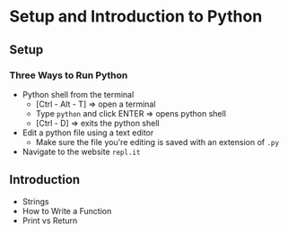 # Setup and Introduction to Python

## Setup
### Three Ways to Run Python
* Python shell from the terminal  
  - [Ctrl - Alt - T] => open a terminal
  - Type `python` and click ENTER => opens python shell
  - [Ctrl - D] =>  exits the python shell
* Edit a python file using a text editor
  - Make sure the file you're editing is saved with an extension of `.py`
* Navigate to the website `repl.it`

## Introduction
* Strings
* How to Write a Function
* Print vs Return
